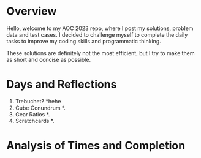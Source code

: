 # Overview
Hello, welcome to my AOC 2023 repo, where I post my solutions, problem data and test cases. I decided to challenge myself to complete the daily tasks to improve my coding skills and programmatic thinking.

These solutions are definitely not the most efficient, but I try to make them as short and concise as possible.

# Days and Reflections
1. Trebuchet?
    *hehe
2. Cube Conundrum
    *.
3. Gear Ratios
    *.
4. Scratchcards
    *.


# Analysis of Times and Completion


